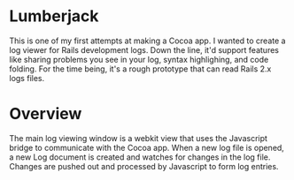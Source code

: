 # Lumberjack

This is one of my first attempts at making a Cocoa app. I wanted to create a
log viewer for Rails development logs.  Down the line, it'd support features
like sharing problems you see in your log, syntax highlighing, and code folding.
For the time being, it's a rough prototype that can read Rails 2.x logs files.

# Overview

The main log viewing window is a webkit view that uses the Javascript bridge to
communicate with the Cocoa app. When a new log file is opened, a new Log document
is created and watches for changes in the log file. Changes are pushed out and
processed by Javascript to form log entries.